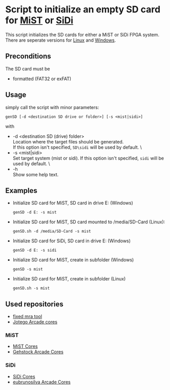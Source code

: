 # Script to initialize an empty SD card for [MiST](https://github.com/mist-devel/mist-board/wiki) or [SiDi](https://github.com/ManuFerHi/SiDi-FPGA/wiki)

This script initializes the SD cards for either a MiST or SiDi FPGA system. \
There are seperate versions for [Linux](Linux) and [Windows](Windows).

## Preconditions
The SD card must be
- formatted (FAT32 or exFAT)

## Usage
simply call the script with minor parameters:
```
genSD [-d <destination SD drive or folder>] [-s <mist|sidi>]
```
with
- -d <destination SD (drive) folder> \
     Location where the target files should be generated. \
     If this option isn't specified, `SD\sidi` will be used by default. \
- -s <mist|sidi> \
     Set target system (mist or sidi).
     If this option isn't specified, `sidi` will be used by default. \
- -h \
     Show some help text.

## Examples
- Initialize SD card for MiST, SD card in drive E: (Windows)
	```
	genSD -d E: -s mist
	```
- Initialize SD card for MiST, SD card mounted to /media/SD-Card (Linux):
	```
	genSD.sh -d /media/SD-Card -s mist
	```
- Initialize SD card for SiDi, SD card in drive E: (Windows)
	```
	genSD -d E: -s sidi
	```
- Initialize SD card for MiST, create in subfolder (Windows)
	```
	genSD -s mist
	```
- Initialize SD card for MiST, create in subfolder (Linux)
	```
	genSD.sh -s mist
	```

## Used repositories
- [fixed mra tool](http://github.com/gcopoix/mra-tools-c/tree/fix/windows_crash/release)
- [Jotego Arcade cores](http://github.com/jotego/jtbin.git)

### MiST
- [MiST Cores](http://github.com/mist-devel/mist-binaries.git)
- [Gehstock Arcade Cores](http://github.com/Gehstock/Mist_FPGA_Cores.git) 

### SiDi
- [SiDi Cores](http://github.com/ManuFerHi/SiDi-FPGA.git)
- [eubrunosilva Arcade Cores](http://github.com/eubrunosilva/SiDi.git)
